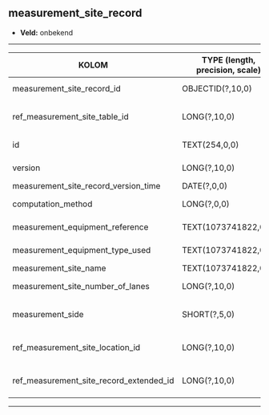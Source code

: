 ## measurement_site_record

* __Veld:__ onbekend

***

| __KOLOM__                               | __TYPE (length, precision, scale)__          	 | __DEFINITIE__(beschrijving; nullable; default)                                       |
|-----------------------------------------|------------------------------------------------|--------------------------------------------------------------------------------------|
| measurement_site_record_id              | OBJECTID(?,10,0)                               | Identifier. Wordt zelf gegenereerd.; Nullable: False; Default: ???                   |
| ref_measurement_site_table_id           | LONG(?,10,0)                                   | Referentie aan id van measurement_site_table; Nullable: False; Default: ???          |
| id                                      | TEXT(254,0,0)                                  | Code van het meetpunt; Nullable: False; Default: ???                                 |
| version                                 | LONG(?,10,0)                                   | Versienummer van _; Nullable: False; Default: ???                                    |
| measurement_site_record_version_time    | DATE(?,0,0)                                    | ???; Nullable: False; Default: ???                                                   |
| computation_method                      | LONG(?,0,0)                                    | Berekenwijze; Nullable: False; Default: ???                                          |
| measurement_equipment_reference         | TEXT(1073741822,0,0)                           | Meetapparatuur _; Nullable: True; Default: ???                                       |
| measurement_equipment_type_used         | TEXT(1073741822,0,0)                           | Soort meetapparatuur die gebruikt is; Nullable: True; Default: ???                   |
| measurement_site_name                   | TEXT(1073741822,0,0)                           | ???; Nullable: True; Default: ???                                                    |
| measurement_site_number_of_lanes        | LONG(?,10,0)                                   | Aantal rijstroken op de meetpunt; Nullable: False; Default: ???                      |
| measurement_side                        | SHORT(?,5,0)                                   | Zijde waar het meetpunt is opgesteld; Nullable: True; Default: ???                   |
| ref_measurement_site_location_id        | LONG(?,10,0)                                   | Referentie aan id van measurement_site_location; Nullable: True; Default: ???        |
| ref_measurement_site_record_extended_id | LONG(?,10,0)                                   | Referentie aan id van measurement_site_record_extended; Nullable: True; Default: ??? |

***
